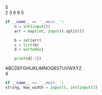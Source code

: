
5    
2 3 6 6 5

`````py
if __name__ == '__main__':
    n = int(input())
    arr = map(int, input().split())

    b = set(arr)
    c = list(b)
    d = sorted(c)

    print(d[-2])
`````

ABCDEFGHIJKLIMNOQRSTUVWXYZ     
4

````py
if __name__ == '__main__':
string, max_width = input(), int(input())
````
